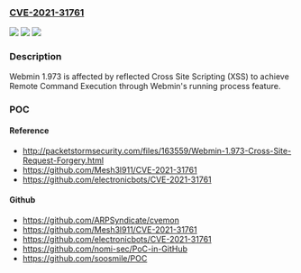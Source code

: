 ### [CVE-2021-31761](https://cve.mitre.org/cgi-bin/cvename.cgi?name=CVE-2021-31761)
![](https://img.shields.io/static/v1?label=Product&message=n%2Fa&color=blue)
![](https://img.shields.io/static/v1?label=Version&message=n%2Fa&color=blue)
![](https://img.shields.io/static/v1?label=Vulnerability&message=n%2Fa&color=brighgreen)

### Description

Webmin 1.973 is affected by reflected Cross Site Scripting (XSS) to achieve Remote Command Execution through Webmin's running process feature.

### POC

#### Reference
- http://packetstormsecurity.com/files/163559/Webmin-1.973-Cross-Site-Request-Forgery.html
- https://github.com/Mesh3l911/CVE-2021-31761
- https://github.com/electronicbots/CVE-2021-31761

#### Github
- https://github.com/ARPSyndicate/cvemon
- https://github.com/Mesh3l911/CVE-2021-31761
- https://github.com/electronicbots/CVE-2021-31761
- https://github.com/nomi-sec/PoC-in-GitHub
- https://github.com/soosmile/POC

